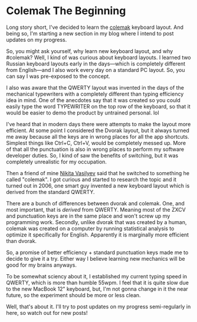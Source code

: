 # Colemak The Beginning

Long story short, I've decided to learn the [colemak](http://colemak.com)
keyboard layout. And being so, I'm starting a new section in my blog where I
intend to post updates on my progress.

So, you might ask yourself, why learn new keyboard layout, and why #colemak?
Well, I kind of was curious about keyboard layouts. I learned two Russian keyboard
layouts early in the days—which is completely different from English—and I also
work every day on a standard PC layout. So, you can say I was pre-exposed to
the concept.

I also was aware that the QWERTY layout was invented in the days of the mechanical
typewriters with a completely different than typing efficiency idea in mind.
One of the anecdotes say that it was created so you could easily type the word
TYPEWRITER on the top row of the keyboard, so that it would be easier to demo
the product by untrained personal. lol

I've heard that in modern days there were attempts to make the layout more
efficient. At some point I considered the Dvorak layout, but it always turned
me away because all the keys are in wrong places for all the app shortcuts.
Simplest things like Ctrl+C, Ctrl+V, would be completely messed up. More of that
all the punctuation is also in wrong places to perform my software developer
duties. So, I kind of saw the benefits of switching, but it was completely
unrealistic for my occupation.

Then a friend of mine [Nikita Vasilyev](https://twitter.com/elv1s) said that
he switched to something he called "colemak". I got curious and started to research
the topic and it turned out in 2006, one smart guy invented a new keyboard
layout which is derived from the standard QWERTY.

There are a bunch of differences between dvorak and colemak. One, and most important,
that is _derived_ from QWERTY. Meaning most of the ZXCV and punctuation keys
are in the same place and won't screw up my programming work. Secondly, unlike
dvorak that was created by a human, colemak was created on a computer by running
statistical analysis to optimize it specifically for English. Apparently it is
marginally more efficient than dvorak.

So, a promise of better efficiency + standard punctuation keys made me to decide
to give it a try. Either way I believe learning new mechanics will be good for
my brains anyways.

To be somewhat sciency about it, I established my current typing speed in QWERTY,
which is more than humble 55wpm. I feel that it is quite slow due to the new
MacBook 12" keyboard, but, I'm not gonna change in it the near future, so the
experiment should be more or less clean.

Well, that's about it. I'll try to post updates on my progress semi-regularly
in here, so watch out for new posts!
